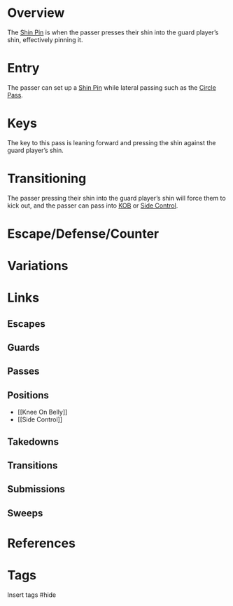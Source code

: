 # Overview
The <u>Shin Pin</u> is when the passer presses their shin into the guard player’s shin, effectively pinning it.
# Entry
The passer can set up a <u>Shin Pin</u> while lateral passing such as the [Circle Pass](obsidian://open?vault=Obsidian-BJJ-Notes&file=Guard%20Passes%2FCircle%20Pass).
# Keys
The key to this pass is leaning forward and pressing the shin against the guard player’s shin.
# Transitioning
The passer pressing their shin into the guard player’s shin will force them to kick out, and the passer can pass into [KOB](obsidian://open?vault=Obsidian-BJJ-Notes&file=Positions%2FKnee%20On%20Belly) or [Side Control](obsidian://open?vault=Obsidian-BJJ-Notes&file=Positions%2FSide%20Control).
# Escape/Defense/Counter
# Variations
# Links
## Escapes
## Guards
## Passes
## Positions
- [[Knee On Belly]]
- [[Side Control]]
## Takedowns
## Transitions
## Submissions
## Sweeps
# References
# Tags
Insert tags #hide